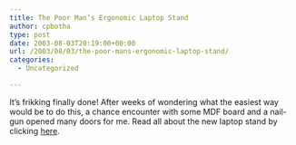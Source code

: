 ```yaml
---
title: The Poor Man’s Ergonomic Laptop Stand
author: cpbotha
type: post
date: 2003-08-03T20:19:00+00:00
url: /2003/08/03/the-poor-mans-ergonomic-laptop-stand/
categories:
  - Uncategorized

---
```

It&#8217;s frikking finally done! After weeks of wondering what the easiest way would be to do this, a chance encounter with some MDF board and a nail-gun opened many doors for me. Read all about the new laptop stand by clicking [here][1].

 [1]: http://cpbotha.net/laptopstand.html
